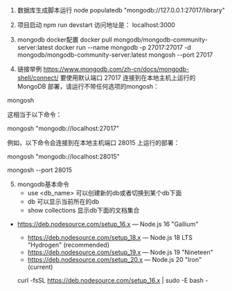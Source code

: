 1. 数据库生成脚本运行
node populatedb "mongodb://127.0.0.1:27017/library"

2. 项目启动
npm run devstart
访问地址是： localhost:3000

3. mongodb docker配置
docker pull mongodb/mongodb-community-server:latest
docker run --name mongodb -p 27017:27017 -d mongodb/mongodb-community-server:latest
mongosh --port 27017

4. 链接举例
https://www.mongodb.com/zh-cn/docs/mongodb-shell/connect/
要使用默认端口 27017 连接到在本地主机上运行的 MongoDB 部署，请运行不带任何选项的mongosh：

mongosh

这相当于以下命令：

mongosh "mongodb://localhost:27017"

例如，以下命令会连接到在本地主机端口 28015 上运行的部署：

mongosh "mongodb://localhost:28015"

mongosh --port 28015

5. mongodb基本命令
    * use <db_name> 可以创建新的db或者切换到某个db下面
    * db 可以显示当前所在的db
    * show collections 显示db下面的文档集合


* https://deb.nodesource.com/setup_16.x — Node.js 16 "Gallium"
   * https://deb.nodesource.com/setup_18.x — Node.js 18 LTS "Hydrogen" (recommended)
   * https://deb.nodesource.com/setup_19.x — Node.js 19 "Nineteen"
   * https://deb.nodesource.com/setup_20.x — Node.js 20 "Iron" (current)

    curl -fsSL  https://deb.nodesource.com/setup_16.x  | sudo -E bash -
